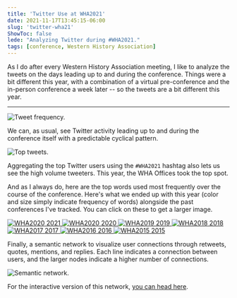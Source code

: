 ```yaml
---
title: 'Twitter Use at WHA2021'
date: 2021-11-17T13:45:15-06:00
slug: 'twitter-wha21'
ShowToc: false
lede: "Analyzing Twitter during #WHA2021."
tags: [conference, Western History Association]
---
```


As I do after every Western History Association meeting, I like to analyze the tweets on the days leading up to and during the conference. Things were a bit different this year, with a combination of a virtual pre-conference and the in-person conference a week later -- so the tweets are a bit different this year. 

-----

![Tweet frequency.](/assets/images/wha21-freq.png)

We can, as usual, see Twitter activity leading up to and during the conference itself with a predictable cyclical pattern. 

![Top tweets.](/assets/images/wha21-users.png)

Aggregating the top Twitter users using the `#WHA2021` hashtag also lets us see the high volume tweeters. This year, the WHA Offices took the top spot.

And as I always do, here are the top words used most frequently over the course of the conference. Here's what we ended up with this year (color and size simply indicate frequency of words) alongside the past conferences I've tracked. You can click on these to get a larger image.

<div class="project-box">
  <a class="project" href="/assets/images/wha21-wc.png">
    <img src="/assets/images/wha21-wc.png" alt="WHA2020" />
     <span class="small">2021</span>
  </a>

  <a class="project" href="/assets/images/wha20-wc.png">
    <img src="/assets/images/wha20-wc.png" alt="WHA2020" />
     <span class="small">2020</span>
  </a>

  <a class="project" href="/assets/images/wha19-wc.png">
    <img src="/assets/images/wha19-wc.png" alt="WHA2019" />
     <span class="small">2019</span>
  </a>

  <a class="project" href="/assets/images/wha18-wc.png">
    <img src="/assets/images/wha18-wc.png" alt="WHA2018" />
     <span class="small">2018</span>
  </a>

  <a class="project" href="/assets/images/wha17-wc.png">
    <img src="/assets/images/wha17-wc.png" alt="WHA2017" />
     <span class="small">2017</span>
  </a>

  <a class="project" href="/assets/images/wha16-wc.png">
    <img src="/assets/images/wha16-wc.png" alt="WHA2016" />
     <span class="small">2016</span>
  </a>

  <a class="project" href="/assets/images/wha15-wc.png">
    <img src="/assets/images/wha15-wc.png" alt="WHA2015" />
     <span class="small">2015</span>
  </a>
</div>

Finally, a semantic network to visualize user connections through retweets, quotes, mentions, and replies. Each line indicates a connection between users, and the larger nodes indicate a higher number of connections.

![Semantic network.](/assets/images/wha21-semantic.png)

For the interactive version of this network, [you can head here](https://jasonheppler.org/projects/wha21-network/).
